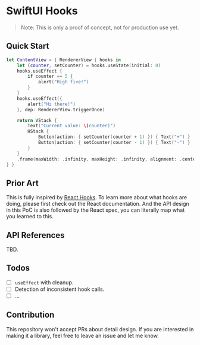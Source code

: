 #  SwiftUI Hooks

> Note: This is only a proof of concept, not for production use yet.

## Quick Start

```swift
let ContentView = { RendererView { hooks in
    let (counter, setCounter) = hooks.useState(initial: 0)
    hooks.useEffect {
        if counter == 5 {
            alert("High five!")
        }
    }
    hooks.useEffect({
        alert("Hi there!")
    }, dep: RendererView.triggerOnce)

    return VStack {
        Text("Current value: \(counter)")
        HStack {
            Button(action: { setCounter(counter + 1) }) { Text("+") }
            Button(action: { setCounter(counter - 1) }) { Text("-") }
        }
    }
    .frame(maxWidth: .infinity, maxHeight: .infinity, alignment: .center)>*
} }
```

## Prior Art

This is fully inspired by [React Hooks](https://reactjs.org/docs/hooks-intro.html). To learn more about what hooks are doing, please first check out the React documentation. And the API design in this PoC is also followed by the React spec, you can literally map what you learned to this.

## API References

TBD.

## Todos

- [ ] `useEffect` with cleanup.
- [ ] Detection of inconsistent hook calls.
- [ ] ...

## Contribution

This repository won't accept PRs about detail design. If you are interested in making it a library, feel free to leave an issue and let me know.
